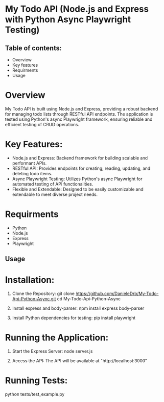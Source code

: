 # My Todo API (Node.js and Express with Python Async Playwright Testing)

## Table of contents:
- Overview
- Key features
- Requirments
- Usage

# Overview
 My Todo API is built using Node.js and Express, providing a robust backend for managing todo lists through RESTful API endpoints. The application is tested using Python's async Playwright framework, ensuring reliable and efficient testing of CRUD operations.

# Key Features:
- Node.js and Express: Backend framework for building scalable and performant APIs.
- RESTful API: Provides endpoints for creating, reading, updating, and deleting todo items.
- Async Playwright Testing: Utilizes Python's async Playwright for automated testing of API functionalities.
- Flexible and Extendable: Designed to be easily customizable and extendable to meet diverse project needs.

# Requirments
- Python
- Node.js
- Express
- Playwright

## Usage
 # Installation:
  1. Clone the Repository:
     git clone https://github.com/DanieleDrb/My-Todo-Api-Python-Async.git
     cd My-Todo-Api-Python-Async

  2. Install express and body-parser:
     npm install express body-parser

  3. Install Python dependencies for testing:
     pip install playwright

# Running the Application:
 1. Start the Express Server:
    node server.js

 2. Access the API:
    The API will be available at "http://localhost:3000"

# Running Tests:
 python tests/test_example.py
